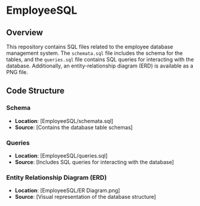 # EmployeeSQL

## Overview

This repository contains SQL files related to the employee database management system. The `schemata.sql` file includes the schema for the tables, and the `queries.sql` file contains SQL queries for interacting with the database. Additionally, an entity-relationship diagram (ERD) is available as a PNG file.

## Code Structure

### Schema

- **Location**: [EmployeeSQL/schemata.sql]
- **Source**: [Contains the database table schemas]

### Queries

- **Location**: [EmployeeSQL/queries.sql]
- **Source**: [Includes SQL queries for interacting with the database]

### Entity Relationship Diagram (ERD)

- **Location**: [EmployeeSQL/ER Diagram.png]
- **Source**: [Visual representation of the database structure]

